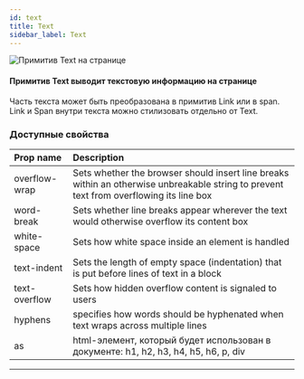 ```yaml
---
id: text
title: Text
sidebar_label: Text
---
```


![Примитив Text на странице](https://test-upl.quarkly.io/607d3473b99fb9001fcbcc16/images/docs-new-workarea-components-primitives-text.png?v=2021-05-16T08:18:11.646Z)

#### Примитив Text выводит текстовую информацию на странице

Часть текста может быть преобразована в примитив Link или в span. Link и Span внутри текста можно стилизовать отдельно от Text.

### Доступные свойства

| Prop name     | Description                                                                                                                             |
| :------------ | :-------------------------------------------------------------------------------------------------------------------------------------- |
| overflow-wrap | Sets whether the browser should insert line breaks within an otherwise unbreakable string to prevent text from overflowing its line box |
| word-break    | Sets whether line breaks appear wherever the text would otherwise overflow its content box                                              |
| white-space   | Sets how white space inside an element is handled                                                                                       |
| text-indent   | Sets the length of empty space (indentation) that is put before lines of text in a block                                                |
| text-overflow | Sets how hidden overflow content is signaled to users                                                                                   |
| hyphens       | specifies how words should be hyphenated when text wraps across multiple lines                                                          |
| as            | html-элемент, который будет использован в документе: h1, h2, h3, h4, h5, h6, p, div                                                     |

---
